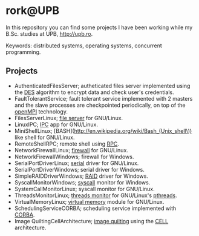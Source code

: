 rork@UPB
=========

In this repository you can find some projects I have been working while my B.Sc.
studies at UPB, http://upb.ro.

Keywords: distributed systems, operating systems, concurrent programming.

Projects
-------------
- AuthenticatedFilesServer; autheticated files server implemented using the [DES](http://en.wikipedia.org/wiki/Data_Encryption_Standard) algorithm to encrypt data and check user's credentials.
- FaultTolerantService; fault tolerant service implemented with 2 masters and the slave processes are checkpointed periodically, on top of the [openMPI](http://en.wikipedia.org/wiki/Open_MPI) technology.
- FilesServerLinux; [file server](http://en.wikipedia.org/wiki/File_server) for GNU/Linux.
- LinuxIPC; [IPC](http://en.wikipedia.org/wiki/Inter-process_communication) app for GNU/Linux.
- MiniShellLinux; [BASH](http://en.wikipedia.org/wiki/Bash_(Unix_shell\)) like shell for GNU/Linux.
- RemoteShellRPC; remote shell using [RPC](http://en.wikipedia.org/wiki/Remote_procedure_call).
- NetworkFirewallLinux; [firewall](http://en.wikipedia.org/wiki/Firewall_(computing)) for GNU/Linux.
- NetworkFirewallWindows; firewall for Windows.
- SerialPortDriverLinux; [serial](http://en.wikipedia.org/wiki/Device_driver) driver for GNU/Linux.
- SerialPortDriverWindows; serial driver for Windows.
- SimpleRAIDDriverWindows; [RAID](http://en.wikipedia.org/wiki/RAID) driver for Windows.
- SyscallMonitorWindows; [syscall](http://en.wikipedia.org/wiki/System_call) monitor for Windows.
- SystemCallMonitorLinux; syscall monitor for GNU/Linux.
- ThreadsMonitorLinux; [threads monitor](http://en.wikipedia.org/wiki/Monitor_(synchronization)) for GNU/Linux's [pthreads](http://en.wikipedia.org/wiki/POSIX_Threads).
- VirtualMemoryLinux; [virtual memory](http://en.wikipedia.org/wiki/Virtual_memory) module for GNU/Linux.
- SchedulingServiceCORBA; scheduling service implemented with [CORBA](http://en.wikipedia.org/wiki/Common_Object_Request_Broker_Architecture).
- Image QuiltingCellArchitecture; [image quilting](http://en.wikipedia.org/wiki/Texture_synthesis) using the [CELL](http://en.wikipedia.org/wiki/CELL) architecture.
